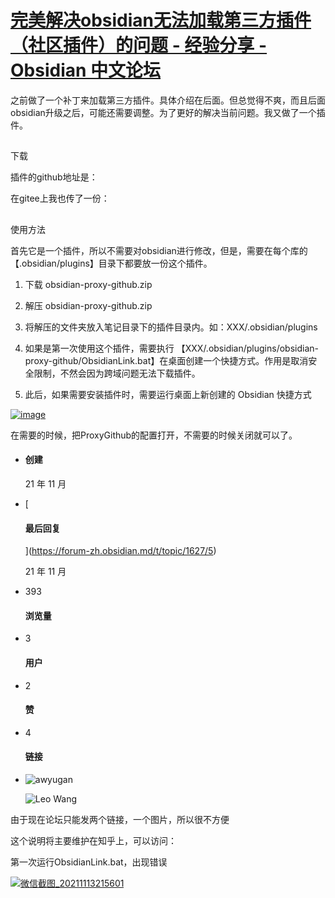 # [完美解决obsidian无法加载第三方插件（社区插件）的问题 - 经验分享 - Obsidian 中文论坛](https://forum-zh.obsidian.md/t/topic/1627)

之前做了一个补丁来加载第三方插件。具体介绍在后面。但总觉得不爽，而且后面obsidian升级之后，可能还需要调整。为了更好的解决当前问题。我又做了一个插件。

## [](https://forum-zh.obsidian.md/t/topic/1627#heading-1)

下载

插件的github地址是：

在gitee上我也传了一份：

## [](https://forum-zh.obsidian.md/t/topic/1627#heading-2)

使用方法

首先它是一个插件，所以不需要对obsidian进行修改，但是，需要在每个库的【.obsidian/plugins】目录下都要放一份这个插件。

1.  下载 obsidian-proxy-github.zip
    
2.  解压 obsidian-proxy-github.zip
    
3.  将解压的文件夹放入笔记目录下的插件目录内。如：XXX/.obsidian/plugins
    
4.  如果是第一次使用这个插件，需要执行 【XXX/.obsidian/plugins/obsidian-proxy-github/ObsidianLink.bat】在桌面创建一个快捷方式。作用是取消安全限制，不然会因为跨域问题无法下载插件。
    
5.  此后，如果需要安装插件时，需要运行桌面上新创建的 Obsidian 快捷方式
    

[![image](https://forum-zh.obsidian.md/uploads/default/original/2X/5/5b3cd26ef4b36bbe2f659e9e2a35d42f82f984e8.png)](https://forum-zh.obsidian.md/uploads/default/original/2X/5/5b3cd26ef4b36bbe2f659e9e2a35d42f82f984e8.png "image")

在需要的时候，把ProxyGithub的配置打开，不需要的时候关闭就可以了。

-   #### 创建
    
    21 年 11 月
    
-   [
    
    #### 最后回复
    
    ](https://forum-zh.obsidian.md/t/topic/1627/5)
    
    [](https://forum-zh.obsidian.md/t/topic/1627/5)21 年 11 月
    
-   393
    
    #### 浏览量
    
-   3
    
    #### 用户
    
-   2
    
    #### 赞
    
-   4
    
    #### 链接
    
-   ![](https://forum-zh.obsidian.md/user_avatar/forum-zh.obsidian.md/awyugan/64/1240_2.png "awyugan")
    
    ![](https://forum-zh.obsidian.md/letter_avatar_proxy/v4/letter/l/e480ec/64.png "Leo Wang")
    

由于现在论坛只能发两个链接，一个图片，所以很不方便

这个说明将主要维护在知乎上，可以访问：

第一次运行ObsidianLink.bat，出现错误

[![微信截图_20211113215601](https://forum-zh.obsidian.md/uploads/default/optimized/2X/7/7cf132f4f5526bb50da77db0ad674742cf3e765a_2_690x357.png)](https://forum-zh.obsidian.md/uploads/default/original/2X/7/7cf132f4f5526bb50da77db0ad674742cf3e765a.png "微信截图_20211113215601")
